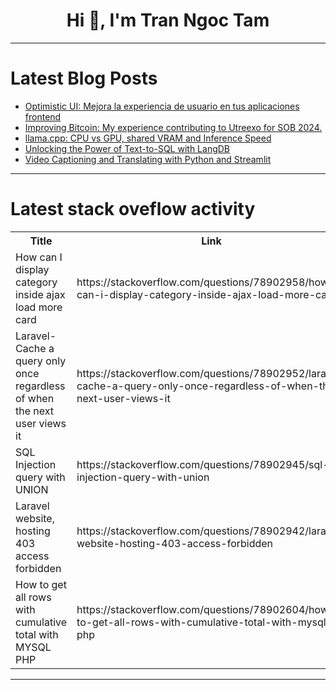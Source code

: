 <h1 align="center">Hi 👋, I'm Tran Ngoc Tam</h1>

---

# Latest Blog Posts 
<!-- BLOG-POST-LIST:START -->
- [Optimistic UI: Mejora la experiencia de usuario en tus aplicaciones frontend](https://dev.to/joanperamas/optimistic-ui-mejora-la-experiencia-de-usuario-en-tus-aplicaciones-frontend-124e)
- [Improving Bitcoin: My experience contributing to Utreexo for SOB 2024.](https://dev.to/alainjr10/improving-bitcoin-my-experience-contributing-to-utreexo-for-sob-2024-1g7o)
- [llama.cpp: CPU vs GPU, shared VRAM and Inference Speed](https://dev.to/maximsaplin/llamacpp-cpu-vs-gpu-shared-vram-and-inference-speed-3jpl)
- [Unlocking the Power of Text-to-SQL with LangDB](https://dev.to/langdb/unlocking-the-power-of-text-to-sql-with-langdb-489h)
- [Video Captioning and Translating with Python and Streamlit](https://dev.to/devasservice/video-captioning-and-translating-with-python-and-streamlit-5e0k)
<!-- BLOG-POST-LIST:END -->

---

# Latest stack oveflow activity
<table>
  <tr><th>Title</th><th>Link</th></tr>
  <!-- STACKOVERFLOW:START --><tr><td>How can I display category inside ajax load more card</td><td>https://stackoverflow.com/questions/78902958/how-can-i-display-category-inside-ajax-load-more-card</td></tr><tr><td>Laravel- Cache a query only once regardless of when the next user views it</td><td>https://stackoverflow.com/questions/78902952/laravel-cache-a-query-only-once-regardless-of-when-the-next-user-views-it</td></tr><tr><td>SQL Injection query with UNION</td><td>https://stackoverflow.com/questions/78902945/sql-injection-query-with-union</td></tr><tr><td>Laravel website, hosting 403 access forbidden</td><td>https://stackoverflow.com/questions/78902942/laravel-website-hosting-403-access-forbidden</td></tr><tr><td>How to get all rows with cumulative total with MYSQL PHP</td><td>https://stackoverflow.com/questions/78902604/how-to-get-all-rows-with-cumulative-total-with-mysql-php</td></tr><!-- STACKOVERFLOW:END -->
</table>

---


